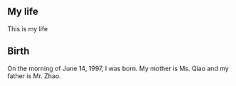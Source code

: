 ## My life
This is my life

## Birth
On the morning of June 14, 1997, I was born. My mother is Ms. Qiao and my father is Mr. Zhao.
